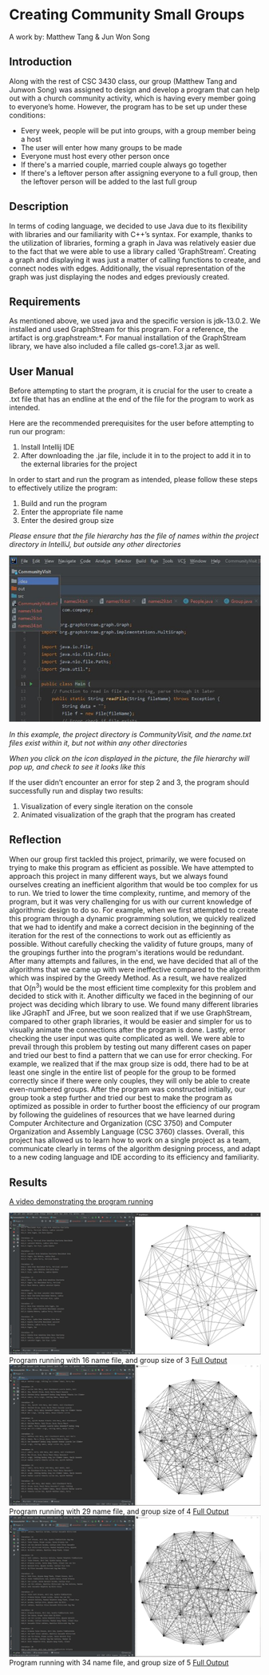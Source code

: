 # Creating Community Small Groups
A work by: Matthew Tang & Jun Won Song

## Introduction

Along with the rest of CSC 3430 class, our group (Matthew Tang and Junwon Song) was assigned to design and develop a program that can help out with a church community activity, which is having every member going to everyone’s home. However, the program has to be set up under these conditions:
- Every week, people will be put into groups, with a group member being a host
- The user will enter how many groups to be made
- Everyone must host every other person once
- If there's a married couple, married couple always go together
- If there's a leftover person after assigning everyone to a full group, then the leftover person will be added to the last full group

## Description
In terms of coding language, we decided to use Java due to its flexibility with libraries and our familiarity with C++’s syntax. For example, thanks to the utilization of libraries, forming a graph in Java was relatively easier due to the fact that we were able to use a library called ‘GraphStream’. Creating a graph and displaying it was just a matter of calling functions to create, and connect nodes with edges. Additionally, the visual representation of the graph was just displaying the nodes and edges previously created.

## Requirements
As mentioned above, we used java and the specific version is jdk-13.0.2. We installed and used GraphStream for this program. For a reference, the artifact is org.graphstream:*. For manual installation of the GraphStream library, we have also included a file called gs-core1.3.jar as well. 

## User Manual
Before attempting to start the program, it is crucial for the user to create a .txt file that has an endline at the end of the file for the program to work as intended. 

Here are the recommended prerequisites for the user before attempting to run our program:
1. Install Intellij IDE
2. After downloading the .jar file, include it in to the project to add it in to the external libraries for the project

In order to start and run the program as intended, please follow these steps to effectively utilize the program:
1. Build and run the program
2. Enter the appropriate file name
3. Enter the desired group size

*Please ensure that the file hierarchy has the file of names within the project directory in IntelliJ, but outside any other directories*

<img src="direct.JPG?raw=true"/>

*In this example, the project directory is CommunityVisit, and the name.txt files exist within it, but not within any other directories*

*When you click on the icon displayed in the picture, the file hierarchy will pop up, and check to see it looks like this*



If the user didn’t encounter an error for step 2 and 3, the program should successfully run and display two results:
1. Visualization of every single iteration on the console
2. Animated visualization of the graph that the program has created

## Reflection
When our group first tackled this project, primarily, we were focused on trying to make this program as efficient as possible. We have attempted to approach this project in many different ways, but we always found ourselves creating an inefficient algorithm that would be too complex for us to run. We tried to lower the time complexity, runtime, and memory of the program, but it was very challenging for us with our current knowledge of algorithmic design to do so. For example, when we first attempted to create this program through a dynamic programming solution, we quickly realized that we had to identify and make a correct decision in the beginning of the iteration for the rest of the connections to work out as efficiently as possible. Without carefully checking the validity of future groups, many of the groupings further into the program's iterations would be redundant. After many attempts and failures, in the end, we have decided that all of the algorithms that we came up with were ineffective compared to the algorithm which was inspired by the Greedy Method. As a result, we have realized that O(n<sup>3</sup>) would be the most efficient time complexity for this problem and decided to stick with it. Another difficulty we faced in the beginning of our project was deciding which library to use. We found many different libraries like JGraphT and JFree, but we soon realized that if we use GraphStream, compared to other graph libraries, it would be easier and simpler for us to visually animate the connections after the program is done. Lastly, error checking the user input was quite complicated as well. We were able to prevail through this problem by testing out many different cases on paper and tried our best to find a pattern that we can use for error checking. For example, we realized that if the max group size is odd, there had to be at least one single in the entire list of people for the group to be formed correctly since if there were only couples, they will only be able to create even-numbered groups. After the program was constructed initially, our group took a step further and tried our best to make the program as optimized as possible in order to further boost the efficiency of our program by following the guidelines of resources that we have learned during Computer Architecture and Organization (CSC 3750) and Computer Organization and Assembly Language (CSC 3760) classes. Overall, this project has allowed us to learn how to work on a single project as a team, communicate clearly in terms of the algorithm designing process, and adapt to a new coding language and IDE according to its efficiency and familiarity.

## Results

<a href="https://www.youtube.com/watch?v=gbDyaXYKQBo">A video demonstrating the program running</a>

<img src= "names16.JPG?raw=true"/>
Program running with 16 name file, and group size of 3
<a href="https://docs.google.com/document/d/11Dsi9Nn5zLMs93LFpFuHxSL4qjcy85WYAXLwhUTpX40/edit?usp=sharing">Full Output</a>

<img src="names29.JPG?raw=true"/>
Program running with 29 name file, and group size of 4
<a href="https://docs.google.com/document/d/1rXqTJDQraxIu9ywqDWLKlHQ2Yu1Q-ukVmyUUTfGOPzc/edit?usp=sharing">Full Output</a>

<img src="names34.JPG?raw=true"/>
Program running with 34 name file, and group size of 5
<a href="https://docs.google.com/document/d/1ZlCT2bMuTr0HkhdILlPqbWRIY8bY8XrSXQ2e3LrGeCw/edit?usp=sharing">Full Output</a>
